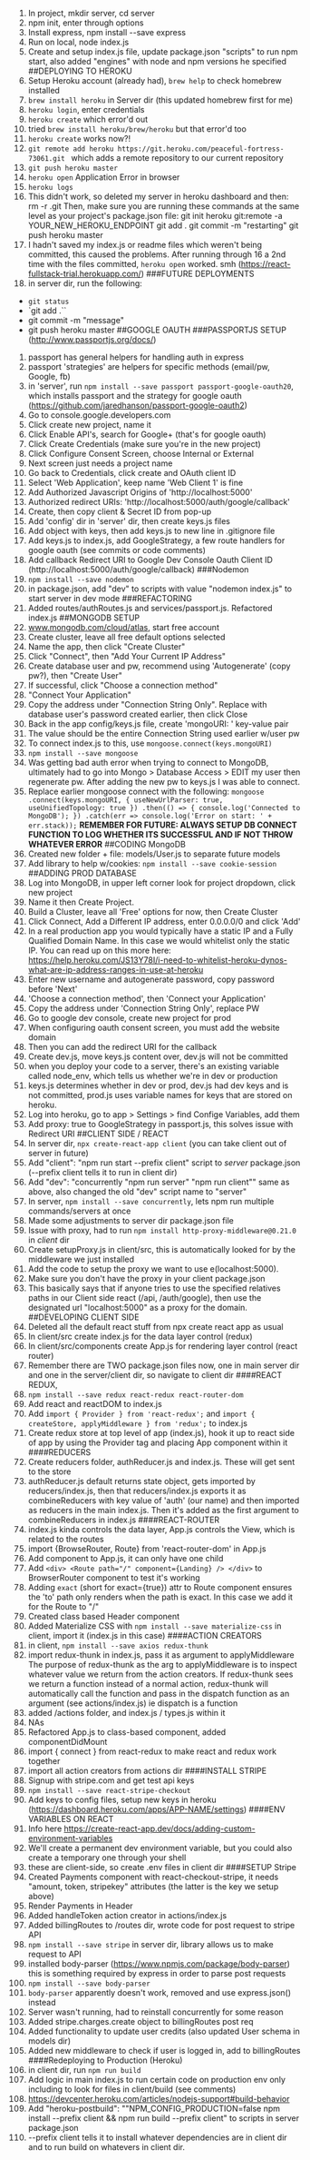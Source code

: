 1. In project, mkdir server, cd server
2. npm init, enter through options
3. Install express, npm install --save express
4. Run on local, node index.js
5. Create and setup index.js file, update package.json "scripts" to run
npm start, also added "engines" with node and npm versions he specified
##DEPLOYING TO HEROKU
6. Setup Heroku account (already had), `brew help` to check homebrew installed
7. `brew install heroku` in Server dir (this updated homebrew first for me)
8. `heroku login`, enter credentials
9. `heroku create` which error'd out
10. tried `brew install heroku/brew/heroku` but that error'd too
11. `heroku create` works now?!
12. `git remote add heroku https://git.heroku.com/peaceful-fortress-73061.git
` which adds a remote repository to our current repository
13. `git push heroku master`
14. `heroku open` Application Error in browser
15. `heroku logs`
16.  This didn't work, so deleted my server in heroku dashboard and then:
rm -r .git
Then, make sure you are running these commands at the same level as your
project's package.json file:
git init
heroku git:remote -a YOUR_NEW_HEROKU_ENDPOINT
git add .
git commit -m "restarting"
git push heroku master
17. I hadn't saved my index.js or readme files which weren't being committed,
this caused the problems.  After running through 16 a 2nd time with the files
committed, `heroku open` worked.  smh (https://react-fullstack-trial.herokuapp.com/)
###FUTURE DEPLOYMENTS
18. in server dir, run the following:
- `git status`
- `git add .``
- git commit -m "message"
- git push heroku master
##GOOGLE OAUTH
###PASSPORTJS SETUP (http://www.passportjs.org/docs/)
1. passport has general helpers for handling auth in express
2. passport 'strategies' are helpers for specific methods (email/pw, Google, fb)
3. in 'server', run `npm install --save passport passport-google-oauth20`, which
installs passport and the strategy for google oauth
(https://github.com/jaredhanson/passport-google-oauth2)
4. Go to console.google.developers.com
5. Click create new project, name it
6. Click Enable API's, search for Google+ (that's for google oauth)
7. Click Create Credentials (make sure you're in the new project)
8. Click Configure Consent Screen, choose Internal or External
9. Next screen just needs a project name
10. Go back to Credentials, click create and OAuth client ID
11. Select 'Web Application', keep name 'Web Client 1' is fine
12. Add Authorized Javascript Origins of 'http://localhost:5000'
13. Authorized redirect URIs: 'http://localhost:5000/auth/google/callback'
14. Create, then copy client & Secret ID from pop-up
15. Add 'config' dir in 'server' dir, then create keys.js files
16. Add object with keys, then add keys.js to new line in .gitignore file
17. Add keys.js to index.js, add GoogleStrategy, a few route handlers for
google oauth (see commits or code comments)
18. Add callback Redirect URI to Google Dev Console Oauth Client ID
(http://localhost:5000/auth/google/callback)
###Nodemon
20. `npm install --save nodemon`
21. in package.json, add "dev" to scripts with value "nodemon index.js" to
start server in dev mode
###REFACTORING
22. Added routes/authRoutes.js and services/passport.js.  Refactored index.js
##MONGODB SETUP
23. www.mongodb.com/cloud/atlas, start free account
24. Create cluster, leave all free default options selected
25. Name the app, then click "Create Cluster"
26. Click "Connect", then "Add Your Current IP Address"
27. Create database user and pw, recommend using 'Autogenerate' (copy pw?), then "Create User"
28. If successful, click "Choose a connection method"
29. "Connect Your Application"
30. Copy the address under "Connection String Only".  Replace <PASSWORD> with
database user's password created earlier, then click Close
31. Back in the app config/keys.js file, create 'mongoURI: ' key-value pair
32. The value should be the entire Connection String used earlier w/user pw
33. To connect index.js to this, use `mongoose.connect(keys.mongoURI)`
34. `npm install --save mongoose`
35. Was getting bad auth error when trying to connect to MongoDB, ultimately
had to go into Mongo > Database Access > EDIT my user then regenerate pw.
After adding the new pw to keys.js I was able to connect.  
36. Replace earlier mongoose connect with the following:
`mongoose
  .connect(keys.mongoURI, {
    useNewUrlParser: true,
    useUnifiedTopology: true
  })
  .then(() => {
    console.log('Connected to MongoDB');
  })
  .catch(err => console.log('Error on start: ' + err.stack));`
  **REMEMBER FOR FUTURE: ALWAYS SETUP DB CONNECT FUNCTION TO LOG WHETHER ITS
  SUCCESSFUL AND IF NOT THROW WHATEVER ERROR**
##CODING MongoDB
37. Created new folder + file: models/User.js to separate future models
38. Add library to help w/cookies: `npm install --save cookie-session`
##ADDING PROD DATABASE
39. Log into MongoDB, in upper left corner look for project dropdown, click new project
40. Name it then Create Project.
41. Build a Cluster, leave all 'Free' options for now, then Create Cluster
42. Click Connect, Add a Different IP address, enter 0.0.0.0/0 and click 'Add'
43. In a real production app you would typically have a static IP and a Fully Qualified Domain Name. In this case we would whitelist only the static IP. You can read up on this more here:
https://help.heroku.com/JS13Y78I/i-need-to-whitelist-heroku-dynos-what-are-ip-address-ranges-in-use-at-heroku
44. Enter new username and autogenerate password, copy password before 'Next'
45. 'Choose a connection method', then 'Connect your Application'
46. Copy the address under 'Connection String Only', replace PW
47. Go to google dev console, create new project for prod
48. When configuring oauth consent screen, you must add the website domain
49. Then you can add the redirect URI for the callback
50. Create dev.js, move keys.js content over, dev.js will not be committed
51. when you deploy your code to a server, there's an existing variable called
node_env, which tells us whether we're in dev or production
52. keys.js determines whether in dev or prod, dev.js had dev keys and is not
committed, prod.js uses variable names for keys that are stored on heroku.  
53. Log into heroku, go to app > Settings > find Confige Variables, add them
54. Add proxy: true to GoogleStrategy in passport.js, this solves issue with Redirect URI
##CLIENT SIDE / REACT
55. In server dir, `npx create-react-app client` (you can take client out of server in future)
56. Add "client": "npm run start --prefix client" script to *server* package.json (--prefix client tells it to run in client dir)
57. Add "dev": "concurrently \"npm run server\" \"npm run client\"" same as above,
also changed the old "dev" script name to "server"
58. In server, `npm install --save concurrently`, lets npm run multiple commands/servers at once
59. Made some adjustments to server dir package.json file
60. Issue with proxy, had to run `npm install http-proxy-middleware@0.21.0` in *client* dir
61. Create setupProxy.js in client/src, this is automatically looked for by the middleware we just installed
62. Add the code to setup the proxy we want to use e(localhost:5000).
63. Make sure you don't have the proxy in your client package.json
64. This basically says that if anyone tries to use the specified relatives paths
in our Client side react (/api, /auth/google), then use the designated url "localhost:5000"
as a proxy for the domain.
##DEVELOPING CLIENT SIDE
65. Deleted all the default react stuff from npx create react app as usual
66. In client/src create index.js for the data layer control (redux)
67. In client/src/components create App.js for rendering layer control (react router)
68. Remember there are TWO package.json files now, one in main server dir and
one in the server/client dir, so navigate to client dir
####REACT REDUX,
69. `npm install --save redux react-redux react-router-dom`
70. Add react and reactDOM to index.js
71. Add `import { Provider } from 'react-redux';` and `import { createStore, applyMiddleware } from 'redux';` to index.js
72. Create redux store at top level of app (index.js), hook it up to react side of app
by using the Provider tag and placing App component within it
####REDUCERS
73. Create reducers folder, authReducer.js and index.js.  These will get sent to the store
74. authReducer.js default returns state object, gets imported by reducers/index.js,
then that reducers/index.js exports it as combineReducers with key value of 'auth' (our name)
and then imported as reducers in the main index.js.  Then it's added as the first argument
to combineReducers in index.js
####REACT-ROUTER
75. index.js kinda controls the data layer, App.js controls the View, which is related to the routes
76. import {BrowseRouter, Route} from 'react-router-dom' in App.js
77. Add <BroswerRouter> component to App.js, it can only have one child
78. Add
        `<div>
          <Route path="/" component={Landing} />
        </div>` to BrowserRouter component to test it's working
79. Adding `exact` (short for exact={true}) attr to Route component ensures the 'to' path
only renders when the path is exact.  In this case we add it for the Route to "/"
80. Created class based Header component
81. Added Materialize CSS with `npm install --save materialize-css` in client, import it (index.js in this case)
####ACTION CREATORS
82. in client, `npm install --save axios redux-thunk`
83. import redux-thunk in index.js, pass it as argument to applyMiddleware
The purpose of redux-thunk as the arg to applyMiddleware is to inspect whatever
value we return from the action creators.  If redux-thunk sees we return a function
instead of a normal action, redux-thunk will automatically call the function and
pass in the dispatch function as an argument (see actions/index.js) ie dispatch is a function
84. added /actions folder, and index.js / types.js within it
85. NAs
86. Refactored App.js to class-based component, added componentDidMount
87. import { connect } from react-redux to make react and redux work together
88. import all action creators from actions dir
####INSTALL STRIPE
89. Signup with stripe.com and get test api keys
90. `npm install --save react-stripe-checkout`
91. Add keys to config files, setup new keys in heroku (https://dashboard.heroku.com/apps/APP-NAME/settings)
####ENV VARIABLES ON REACT
92. Info here https://create-react-app.dev/docs/adding-custom-environment-variables
93. We'll create a permanent dev environment variable, but you could also create
a temporary one through your shell
94. these are client-side, so create .env files in client dir
####SETUP Stripe
95. Created Payments component with react-checkout-stripe, it needs "amount,
token, stripekey" attributes (the latter is the key we setup above)
96. Render Payments in Header
97. Added handleToken action creator in actions/index.js
98. Added billingRoutes to /routes dir, wrote code for post request to stripe API
99. `npm install --save stripe` in server dir, library allows us to make request to API
100. installed body-parser (https://www.npmjs.com/package/body-parser)
this is something required by express in order to parse post requests
101. `npm install --save body-parser`
102. `body-parser` apparently doesn't work, removed and use express.json() instead
103. Server wasn't running, had to reinstall concurrently for some reason
104. Added stripe.charges.create object to billingRoutes post req
105. Added functionality to update user credits (also updated User schema in models dir)
106. Added new middleware to check if user is logged in, add to billingRoutes
####Redeploying to Production (Heroku)
107. in client dir, run `npm run build`
108. Add logic in main index.js to run certain code on production env only
including to look for files in client/build (see comments)
109. https://devcenter.heroku.com/articles/nodejs-support#build-behavior
110. Add "heroku-postbuild": ""NPM_CONFIG_PRODUCTION=false npm install --prefix
client && npm run build --prefix client" to scripts in server package.json
111. --prefix client tells it to install whatever dependencies are in client dir
and to run build on whatevers in client dir.  
